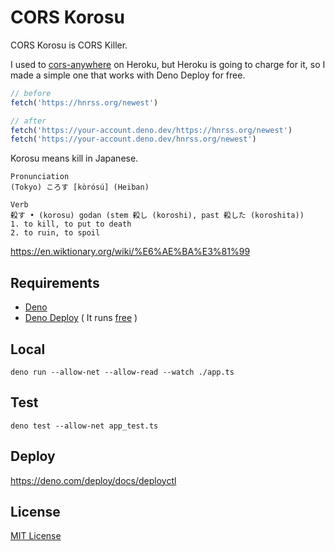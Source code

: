 # CORS Korosu

CORS Korosu is CORS Killer.

I used to [cors-anywhere](https://github.com/Rob--W/cors-anywhere) on Heroku, but Heroku is going to charge for it, so I made a simple one that works with Deno Deploy for free.

```javascript
// before
fetch('https://hnrss.org/newest')

// after
fetch('https://your-account.deno.dev/https://hnrss.org/newest')
fetch('https://your-account.deno.dev/hnrss.org/newest')
```

Korosu means kill in Japanese.

```text
Pronunciation
(Tokyo) ころす [kòrósú] (Heiban)

Verb
殺す • (korosu) godan (stem 殺し (koroshi), past 殺した (koroshita))
1. to kill, to put to death
2. to ruin, to spoil
```

<https://en.wiktionary.org/wiki/%E6%AE%BA%E3%81%99>

## Requirements

- [Deno](https://deno.land/)
- [Deno Deploy](https://deno.com/deploy) ( It runs [free](https://deno.com/deploy/pricing) )

## Local

```shell
deno run --allow-net --allow-read --watch ./app.ts
```

## Test

```shell
deno test --allow-net app_test.ts
```

## Deploy

<https://deno.com/deploy/docs/deployctl>

## License

[MIT License](https://opensource.org/licenses/MIT)
